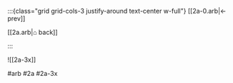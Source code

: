 :::{class="grid grid-cols-3 justify-around text-center w-full"}
[[2a-0.arb|← prev]]

[[2a.arb|⌂ back]]

<span/>

:::

![[2a-3x]]

#arb #2a #2a-3x

